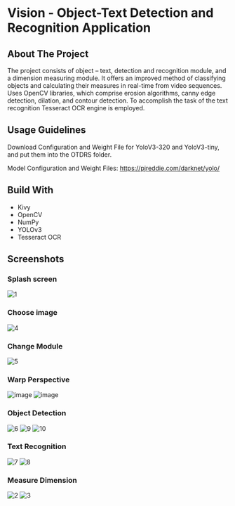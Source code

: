 # Vision - Object-Text Detection and Recognition Application

## About The Project

The project consists of object – text, detection and recognition module, and a dimension measuring module. It offers an improved method of classifying objects and calculating their measures in real-time from video sequences. Uses OpenCV libraries, which comprise erosion algorithms, canny edge detection, dilation, and contour detection. To accomplish the task of the text recognition Tesseract OCR engine is employed.

## Usage Guidelines

Download Configuration and Weight File for YoloV3-320 and YoloV3-tiny, and put them into the OTDRS folder.

Model Configuration and Weight Files: https://pjreddie.com/darknet/yolo/

## Build With
- Kivy
- OpenCV
- NumPy
- YOLOv3
- Tesseract OCR

## Screenshots
### Splash screen
![1](https://user-images.githubusercontent.com/50441829/154725662-6396426a-087d-43fc-bdf1-bee78c368e25.jpg)
### Choose image
![4](https://user-images.githubusercontent.com/50441829/154725788-37428393-ec03-4747-8cdc-e6da588a7826.jpg)
### Change Module
![5](https://user-images.githubusercontent.com/50441829/154725798-65d2a55e-0847-40b3-aa01-c7846296cd89.jpg)
### Warp Perspective
![image](https://user-images.githubusercontent.com/50441829/154728392-cf01f463-4f30-4101-a670-45061fc5c124.png)
![image](https://user-images.githubusercontent.com/50441829/154728464-18333bf9-a79c-4e45-956c-c266c8d50fae.png)
### Object Detection
![6](https://user-images.githubusercontent.com/50441829/154725806-69d873d9-819b-4a8a-b125-44aca0b4acc4.jpg)
![9](https://user-images.githubusercontent.com/50441829/154725834-64007cee-4fdf-40d6-a663-282716f7af3e.jpg)
![10](https://user-images.githubusercontent.com/50441829/154725739-b11a29c7-d4dc-4e6d-867b-8f88271d4cd1.jpg)
### Text Recognition
![7](https://user-images.githubusercontent.com/50441829/154725813-d2f3686f-db4b-49c9-b69e-36396ca95e4a.jpg)
![8](https://user-images.githubusercontent.com/50441829/154725828-c52699b4-b7e3-45bf-812a-262add2e3cc6.jpg)
### Measure Dimension
![2](https://user-images.githubusercontent.com/50441829/154725769-b59805d0-7fe1-46b6-a13f-b68a09db7ff2.jpg)
![3](https://user-images.githubusercontent.com/50441829/154725776-0bf47ef8-1ca6-4e6c-a8ba-ad9f18d154bf.jpg)
